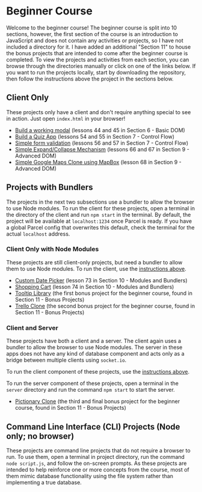 # Beginner Course

Welcome to the beginner course! The beginner course is split into 10 sections, however, the first section of the course is an introduction to JavaScript and does not contain any activities or projects, so I have not included a directory for it. I have added an additional "Section 11" to house the bonus projects that are intended to come after the beginner course is completed. To view the projects and activities from each section, you can browse through the directories manually or click on one of the links below. If you want to run the projects locally, start by downloading the repository, then follow the instructions above the project in the sections below.

## Client Only

These projects only have a client and don't require anything special to see in action. Just open `index.html` in your browser!

-   [Build a working modal](/javascript-simplified/beginner-course/Section%206%20-%20Basic%20DOM/44-and-45-modal-project/) (lessons 44 and 45 in Section 6 - Basic DOM)
-   [Build a Quiz App](/javascript-simplified/beginner-course/Section%207%20-%20Control%20Flow/54-and-55-quiz-app-project/) (lessons 54 and 55 in Section 7 - Control Flow)
-   [Simple form validation](/javascript-simplified/beginner-course/Section%207%20-%20Control%20Flow/56-and-57-form-validation-project/) (lessons 56 and 57 in Section 7 - Control Flow)
-   [Simple Expand/Collapse Mechanism](/javascript-simplified/beginner-course/Section%209%20-%20Advanced%20DOM/66-and-67-expand-collapse-project/) (lessons 66 and 67 in Section 9 - Advanced DOM)
-   [Simple Google Maps Clone using MapBox](/javascript-simplified/beginner-course/Section%209%20-%20Advanced%20DOM/68-google-maps-clone/) (lesson 68 in Section 9 - Advanced DOM)

## Projects with Bundlers

<!-- I want to replace Parcel with Vite in all of my projects. Vite is much, much easier to work with. When I do replace it, I need to update this section with instructions for Vite instead of Parcel. -->

The projects in the next two subsections use a bundler to allow the browser to use Node modules. To run the client for these projects, open a terminal in the directory of the client and run `npm start` in the terminal. By default, the project will be available at `localhost:1234` once Parcel is ready. If you have a global Parcel config that overwrites this default, check the terminal for the actual `localhost` address.

### Client Only with Node Modules

These projects are still client-only projects, but need a bundler to allow them to use Node modules. To run the client, use the [instructions above](#projects-with-bundlers).

-   [Custom Date Picker](/javascript-simplified/beginner-course/Section%2010%20-%20Modules%20and%20Bundlers/73-date-picker/my-solution) (lesson 73 in Section 10 - Modules and Bundlers)
-   [Shopping Cart](/javascript-simplified/beginner-course/Section%2010%20-%20Modules%20and%20Bundlers/74-shopping-cart/my-solution) (lesson 74 in Section 10 - Modules and Bundlers)
-   [Tooltip Library](/javascript-simplified/beginner-course/Section%2011%20-%20Bonus%20Projects/1-tooltip-library) (the first bonus project for the beginner course, found in Section 11 - Bonus Projects)
-   [Trello Clone](/javascript-simplified/beginner-course/Section%2011%20-%20Bonus%20Projects/2-trello-clone) (the second bonus project for the beginner course, found in Section 11 - Bonus Projects)

### Client and Server

These projects have both a client and a server. The client again uses a bundler to allow the browser to use Node modules. The server in these apps does not have any kind of database component and acts only as a bridge between multiple clients using `socket.io`.

To run the client component of these projects, use the [instructions above](#projects-with-bundlers).

To run the server component of these projects, open a terminal in the `server` directory and run the command `npm start` to start the server.

-   [Pictionary Clone](/javascript-simplified/beginner-course/Section%2011%20-%20Bonus%20Projects/3-pictionary-clone) (the third and final bonus project for the beginner course, found in Section 11 - Bonus Projects)

## Command Line Interface (CLI) Projects (Node only; no browser)

These projects are command line projects that do not require a browser to run. To use them, open a terminal in project directory, run the command `node script.js`, and follow the on-screen prompts. As these projects are intended to help reinforce one or more concepts from the course, most of them mimic database functionality using the file system rather than implementing a true database.
